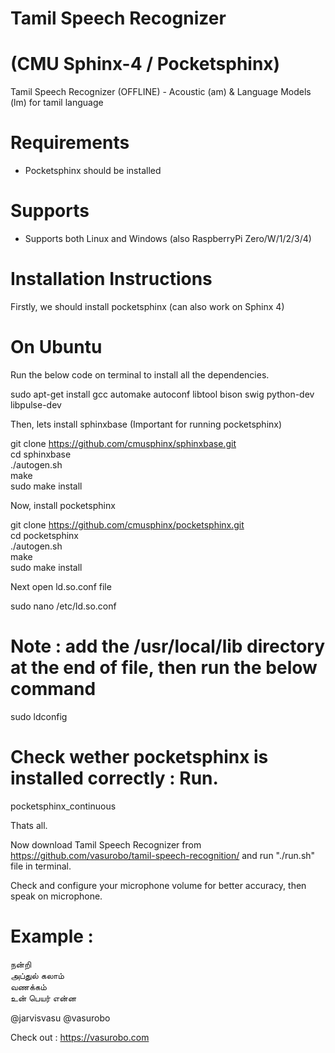 # Tamil Speech Recognizer
# (CMU Sphinx-4 / Pocketsphinx)
Tamil Speech Recognizer (OFFLINE) - Acoustic (am) & Language Models (lm) for tamil language

# Requirements
* Pocketsphinx should be installed
# Supports
* Supports both Linux and Windows (also RaspberryPi Zero/W/1/2/3/4)

# Installation Instructions

Firstly, we should install pocketsphinx (can also work on Sphinx 4)

# On Ubuntu

Run the below code on terminal to install all the dependencies.

sudo apt-get install gcc automake autoconf libtool bison swig python-dev libpulse-dev

Then, lets install sphinxbase (Important for running pocketsphinx)

git clone https://github.com/cmusphinx/sphinxbase.git  
cd sphinxbase  
./autogen.sh  
make  
sudo make install  


Now, install pocketsphinx  

git clone https://github.com/cmusphinx/pocketsphinx.git  
cd pocketsphinx  
./autogen.sh   
make  
sudo make install  

Next open ld.so.conf file  

sudo nano /etc/ld.so.conf  
# Note : add the /usr/local/lib directory at the end of file, then run the below command  
sudo ldconfig  

# Check wether pocketsphinx is installed correctly : Run.

pocketsphinx_continuous  

Thats all.  

Now download Tamil Speech Recognizer from https://github.com/vasurobo/tamil-speech-recognition/ and run "./run.sh" file in terminal.  


Check and configure your microphone volume for better accuracy, then speak on microphone.

# Example :

நன்றி  
அப்துல் கலாம்  
வணக்கம்  
உன் பெயர் என்ன   

@jarvisvasu
@vasurobo

Check out : https://vasurobo.com


